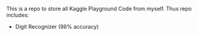 This is a repo to store all Kaggle Playground Code from myself.
Thus repo includes:
- Digit Recognizer (98% accuracy)
